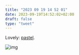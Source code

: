 ```yaml
---
title: "2023 09 19 14 52 01"
date: 2023-09-19T14:52:02+02:00
draft: false
type: "tweet"
---
```


Lovely: [pastel](https://github.com/sharkdp/pastel).

![img](/img/2023-09-19-14-51-30.png)
